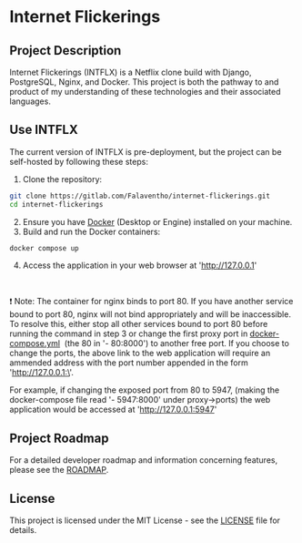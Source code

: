 # Internet Flickerings

## Project Description

Internet Flickerings (INTFLX) is a Netflix clone build with Django, PostgreSQL, Nginx, and Docker. This project is both the pathway to and product of my understanding of these technologies and their associated languages.

## Use INTFLX

The current version of INTFLX is pre-deployment, but the project can be self-hosted by following these steps:

1. Clone the repository:

```bash
git clone https://gitlab.com/Falaventho/internet-flickerings.git
cd internet-flickerings
```

2. Ensure you have [Docker](https://docs.docker.com/get-docker/) (Desktop or Engine) installed on your machine.
3. Build and run the Docker containers:

```bash
docker compose up
```

4. Access the application in your web browser at 'http://127.0.0.1'

<br>

❗ Note: The container for nginx binds to port 80. If you have another service bound to port 80, nginx will not bind appropriately and will be inaccessible. To resolve this, either stop all other services bound to port 80 before running the command in step 3 or change the first proxy port in [docker-compose.yml](docker-compose.yml) &nbsp;(the 80 in '- 80:8000') to another free port. If you choose to change the ports, the above link to the web application will require an ammended address with the port number appended in the form 'http://127.0.0.1:\<port>'.

For example, if changing the exposed port from 80 to 5947, (making the docker-compose file read '- 5947:8000' under proxy->ports) the web application would be accessed at 'http://127.0.0.1:5947'

## Project Roadmap

For a detailed developer roadmap and information concerning features, please see the [ROADMAP](ROADMAP.md).

## License

This project is licensed under the MIT License - see the [LICENSE](LICENSE) file for details.
